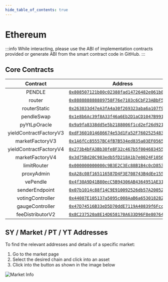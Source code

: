 ```yaml
---
hide_table_of_contents: true
---
```


# Ethereum

:::info
While interacting, please use the ABI of implementation contracts provided or generate ABI from the smart contract code in GitHub.
:::

## Core Contracts

|        Contract        |                                                         Address                                                         |
| :--------------------: | :---------------------------------------------------------------------------------------------------------------------: |
|         PENDLE         | [`0x808507121b80c02388fad14726482e061b8da827`](https://etherscan.io/address/0x808507121b80c02388fad14726482e061b8da827) |
|         router         | [`0x888888888889758F76e7103c6CbF23ABbF58F946`](https://etherscan.io/address/0x888888888889758F76e7103c6CbF23ABbF58F946) |
|      routerStatic      | [`0x263833d47eA3fA4a30f269323aba6a107f9eB14C`](https://etherscan.io/address/0x263833d47eA3fA4a30f269323aba6a107f9eB14C) |
|       pendleSwap       | [`0x1e8b6Ac39f8A33f46a6Eb2D1aCD1047B99180AD1`](https://etherscan.io/address/0x1e8b6Ac39f8A33f46a6Eb2D1aCD1047B99180AD1) |
|      pyYtLpOracle      | [`0x9a9fa8338dd5e5b2188006f1cd2ef26d921650c2`](https://etherscan.io/address/0x9a9fa8338dd5e5b2188006f1cd2ef26d921650c2) |
| yieldContractFactoryV3 | [`0xdF3601014686674e53d1Fa52F7602525483F9122`](https://etherscan.io/address/0xdF3601014686674e53d1Fa52F7602525483F9122) |
|    marketFactoryV3     | [`0x1A6fCc85557BC4fB7B534ed835a03EF056552D52`](https://etherscan.io/address/0x1A6fCc85557BC4fB7B534ed835a03EF056552D52) |
| yieldContractFactoryV4 | [`0x273b4bFA3Bb30fe8F32c467b5f0046834557F072`](https://etherscan.io/address/0x273b4bFA3Bb30fe8F32c467b5f0046834557F072) |
|    marketFactoryV4     | [`0x3d75Bd20C983edb5fD218A1b7e0024F1056c7A2F`](https://etherscan.io/address/0x3d75Bd20C983edb5fD218A1b7e0024F1056c7A2F) |
|      limitRouter       | [`0x000000000000c9B3E2C3Ec88B1B4c0cD853f4321`](https://etherscan.io/address/0x000000000000c9B3E2C3Ec88B1B4c0cD853f4321) |
|       proxyAdmin       | [`0xA28c08f165116587D4F3E708743B4dEe155c5E64`](https://etherscan.io/address/0xA28c08f165116587D4F3E708743B4dEe155c5E64) |
|        vePendle        | [`0x4f30A9D41B80ecC5B94306AB4364951AE3170210`](https://etherscan.io/address/0x4f30A9D41B80ecC5B94306AB4364951AE3170210) |
|     senderEndpoint     | [`0x07b1014c88f14C9E910092526db57A20052E989F`](https://etherscan.io/address/0x07b1014c88f14C9E910092526db57A20052E989F) |
|    votingController    | [`0x44087E105137a5095c008AaB6a6530182821F2F0`](https://etherscan.io/address/0x44087E105137a5095c008AaB6a6530182821F2F0) |
|    gaugeController     | [`0x47D74516B33eD5D70ddE7119A40839f6Fcc24e57`](https://etherscan.io/address/0x47D74516B33eD5D70ddE7119A40839f6Fcc24e57) |
|    feeDistributorV2    | [`0x8C237520a8E14D658170A633D96F8e80764433b9`](https://etherscan.io/address/0x8C237520a8E14D658170A633D96F8e80764433b9) |

## SY / Market / PT / YT Addresses

To find the relevant addresses and details of a specific market:

1. Go to the market page
2. Select the desired chain and click into an asset
3. Click into the button as shown in the image below

![Market Info](/img/ProtocolMechanics/market_info.png "Market Info")